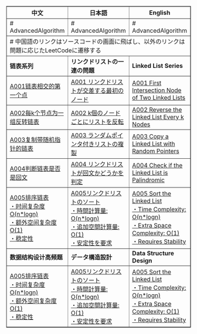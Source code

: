 <table border="1" cellspacing="0" cellpadding="8">
  <thead>
    <tr>
      <th>中文</th>
      <th>日本語</th>
      <th>English</th>
    </tr>
  </thead>
  <tbody>
    <!-- 第一行 -->
    <tr>
      <td># AdvancedAlgorithm</td>
      <td># AdvancedAlgorithm</td>
      <td># AdvancedAlgorithm</td>
    </tr>
    <!-- 占三列的行 -->
    <tr>
      <td colspan="3"># 中国語のリンクはソースコードの画面に飛ばし、以外のリンクは問題に応じたLeetCodeに遷移する</td>
    </tr>
    <!-- 链表系列标题 -->
    <tr>
      <td><strong>链表系列</strong></td>
      <td><strong>リンクドリストの一連の問題</strong></td>
      <td><strong>Linked List Series</strong></td>
    </tr>
    <!-- A001 -->
    <tr>
      <td>
        <a href="https://github.com/Gxondi/Algorithm/blob/main/AdvancedAlgorithm/src/main/java/A003%E9%93%BE%E8%A1%A8%E6%8E%92%E9%98%9F%E7%B3%BB%E5%88%97/A001%E9%93%BE%E8%A1%A8%E7%9B%B8%E4%BA%A4%E7%9A%84%E7%AC%AC%E4%B8%80%E4%B8%AA%E7%82%B9/IntersectionOfTwoLinkedList.java">
          A001链表相交的第一个点
        </a>
      </td>
      <td>
        <a href="https://leetcode.com/problems/intersection-of-two-linked-lists/description/">
          A001 リンクドリストが交差する最初のノード
        </a>
      </td>
      <td>
        <a href="https://leetcode.com/problems/intersection-of-two-linked-lists/description/">
          A001 First Intersection Node of Two Linked Lists
        </a>
      </td>
    </tr>
    <!-- A002 -->
    <tr>
      <td>
        <a href="https://github.com/Gxondi/Algorithm/blob/main/AdvancedAlgorithm/src/main/java/A003%E9%93%BE%E8%A1%A8%E6%8E%92%E9%98%9F%E7%B3%BB%E5%88%97/A002%E6%AF%8Fk%E4%B8%AA%E8%8A%82%E7%82%B9%E4%B8%BA%E4%B8%80%E7%BB%84%E5%8F%8D%E8%BD%AC%E9%93%BE%E8%A1%A8/ReverseNodeInKGroup.java">
          A002每k个节点为一组反转链表
        </a>
      </td>
      <td>
        <a href="https://leetcode.com/problems/reverse-nodes-in-k-group/description/">
          A002 k個のノードごとにリストを反転
        </a>
      </td>
      <td>
        <a href="https://leetcode.com/problems/reverse-nodes-in-k-group/description/">
          A002 Reverse the Linked List Every k Nodes
        </a>
      </td>
    </tr>
    <!-- A003 -->
    <tr>
      <td>
        <a href="https://github.com/Gxondi/Algorithm/blob/main/AdvancedAlgorithm/src/main/java/A003%E9%93%BE%E8%A1%A8%E6%8E%92%E9%98%9F%E7%B3%BB%E5%88%97/A003%E5%A4%8D%E5%88%B6%E5%B8%A6%E9%9A%8F%E6%9C%BA%E6%8C%87%E9%92%88%E7%9A%84%E9%93%BE%E8%A1%A8/CopyListWithRandomPointer.java">
          A003复制带随机指针的链表
        </a>
      </td>
      <td>
        <a href="https://leetcode.com/problems/copy-list-with-random-pointer/description/">
          A003 ランダムポインタ付きリストの複製
        </a>
      </td>
      <td>
        <a href="https://leetcode.com/problems/copy-list-with-random-pointer/description/">
          A003 Copy a Linked List with Random Pointers
        </a>
      </td>
    </tr>
    <!-- A004 -->
    <tr>
      <td>
        <a href="https://github.com/Gxondi/Algorithm/blob/main/AdvancedAlgorithm/src/main/java/A003%E9%93%BE%E8%A1%A8%E6%8E%92%E9%98%9F%E7%B3%BB%E5%88%97/A004%E5%88%A4%E6%96%AD%E9%93%BE%E8%A1%A8%E6%98%AF%E5%90%A6%E6%98%AF%E5%9B%9E%E6%96%87/PalindromeLinkedList.java">
          A004判断链表是否是回文
        </a>
      </td>
      <td>
        <a href="https://leetcode.com/problems/palindrome-linked-list/description/">
          A004 リンクドリストが回文かどうかを判定
        </a>
      </td>
      <td>
        <a href="https://leetcode.com/problems/palindrome-linked-list/description/">
          A004 Check if the Linked List is Palindromic
        </a>
      </td>
    </tr>
    <!-- A005 -->
    <tr>
      <td>
        <a href="https://github.com/Gxondi/Algorithm/blob/main/AdvancedAlgorithm/src/main/java/A003%E9%93%BE%E8%A1%A8%E6%8E%92%E9%98%9F%E7%B3%BB%E5%88%97/A005%E9%93%BE%E8%A1%A8%E6%8E%92%E5%BA%8F/SortList.java">
          A005排序链表 <br>
          ・时间复杂度O(n*logn)<br>
          ・额外空间复杂度O(1)<br>
          ・稳定性
        </a>
      </td>
      <td>
        <a href="https://leetcode.com/problems/sort-list/description/">
          A005リンクドリストのソート<br>
          ・時間計算量: O(n*logn)<br>
          ・追加空間計算量: O(1)<br>
          ・安定性を要求
        </a>
      </td>
      <td>
        <a href="https://leetcode.com/problems/sort-list/description/">
          A005 Sort the Linked List<br>
          ・Time Complexity: O(n*logn)<br>
          ・Extra Space Complexity: O(1)<br>
          ・Requires Stability
        </a>
      </td>
    </tr>
    <!-- 数据结构设计高频题 -->
    <tr>
      <td><strong>数据结构设计高频题</strong></td>
      <td><strong>データ構造設計</strong></td>
      <td><strong>Data Structure Design</strong></td>
    </tr>
    <tr>
      <td>
        <a href="https://github.com/Gxondi/Algorithm/blob/main/AdvancedAlgorithm/src/main/java/A003%E9%93%BE%E8%A1%A8%E6%8E%92%E9%98%9F%E7%B3%BB%E5%88%97/A005%E9%93%BE%E8%A1%A8%E6%8E%92%E5%BA%8F/SortList.java">
          A005排序链表 <br>
          ・时间复杂度O(n*logn)<br>
          ・额外空间复杂度O(1)<br>
          ・稳定性
        </a>
      </td>
      <td>
        <a href="https://leetcode.com/problems/sort-list/description/">
          A005リンクドリストのソート<br>
          ・時間計算量: O(n*logn)<br>
          ・追加空間計算量: O(1)<br>
          ・安定性を要求
        </a>
      </td>
      <td>
        <a href="https://leetcode.com/problems/sort-list/description/">
          A005 Sort the Linked List<br>
          ・Time Complexity: O(n*logn)<br>
          ・Extra Space Complexity: O(1)<br>
          ・Requires Stability
        </a>
      </td>
    </tr>
  </tbody>
</table>
